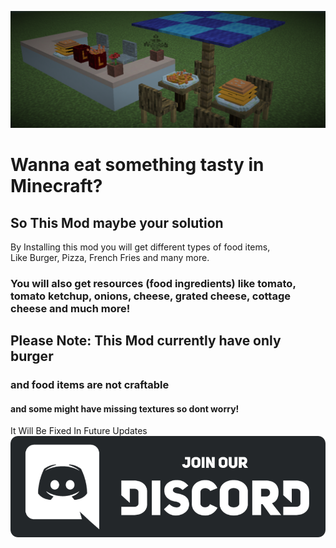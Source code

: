 !["LOGO"](banner.png)
# Wanna eat something tasty in Minecraft?  
## So This Mod maybe your solution
By Installing this mod you will get different types of food items,  
Like Burger, Pizza, French Fries and many more.  
### You will also get resources (food ingredients) like tomato, tomato ketchup, onions, cheese, grated cheese, cottage cheese and much more!
## Please Note: This Mod currently have only burger
### and food items are not craftable
#### and some might have missing textures so dont worry!
It Will Be Fixed In Future Updates
[![JOD](https://raw.githubusercontent.com/LakshyaKAChauhan/All-Advance-Food/main/discord-button.png)](https://discord.gg/6ADjrvC8mM)
